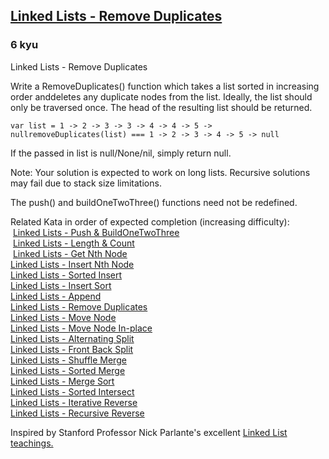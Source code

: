 <h2><a href=https://www.codewars.com/kata/55d9f257d60c5fd98d00001b/train/python target="_blank">Linked Lists - Remove Duplicates</a></h2><h3>6 kyu</h3><p>Linked Lists - Remove Duplicates</p><p>Write a RemoveDuplicates() function which takes a list sorted in increasing order anddeletes any duplicate nodes from the list. Ideally, the list should only be traversed once. The head of the resulting list should be returned.</p><pre><code class="language-javascript"><span class="cm-keyword">var</span> <span class="cm-def">list</span> <span class="cm-operator">=</span> <span class="cm-number">1</span> <span class="cm-operator">-</span><span class="cm-operator">&gt;</span> <span class="cm-number">2</span> <span class="cm-operator">-</span><span class="cm-operator">&gt;</span> <span class="cm-number">3</span> <span class="cm-operator">-</span><span class="cm-operator">&gt;</span> <span class="cm-number">3</span> <span class="cm-operator">-</span><span class="cm-operator">&gt;</span> <span class="cm-number">4</span> <span class="cm-operator">-</span><span class="cm-operator">&gt;</span> <span class="cm-number">4</span> <span class="cm-operator">-</span><span class="cm-operator">&gt;</span> <span class="cm-number">5</span> <span class="cm-operator">-</span><span class="cm-operator">&gt;</span> <span class="cm-atom">null</span><span class="cm-variable">removeDuplicates</span>(<span class="cm-variable">list</span>) <span class="cm-operator">===</span> <span class="cm-number">1</span> <span class="cm-operator">-</span><span class="cm-operator">&gt;</span> <span class="cm-number">2</span> <span class="cm-operator">-</span><span class="cm-operator">&gt;</span> <span class="cm-number">3</span> <span class="cm-operator">-</span><span class="cm-operator">&gt;</span> <span class="cm-number">4</span> <span class="cm-operator">-</span><span class="cm-operator">&gt;</span> <span class="cm-number">5</span> <span class="cm-operator">-</span><span class="cm-operator">&gt;</span> <span class="cm-atom">null</span></code></pre><p>If the passed in list is null/None/nil, simply return null.</p><p>Note: Your solution is expected to work on long lists. Recursive solutions may fail due to stack size limitations.</p><p>The push() and buildOneTwoThree() functions need not be redefined.</p><p>Related Kata in order of expected completion (increasing difficulty):<br>&nbsp;<a href="http://www.codewars.com/kata/linked-lists-push-and-buildonetwothree" data-turbolinks="false" target="_blank">Linked Lists - Push &amp; BuildOneTwoThree</a><br>&nbsp;<a href="http://www.codewars.com/kata/linked-lists-length-and-count" data-turbolinks="false" target="_blank">Linked Lists - Length &amp; Count</a><br>&nbsp;<a href="http://www.codewars.com/kata/linked-lists-get-nth-node" data-turbolinks="false" target="_blank">Linked Lists - Get Nth Node</a><br><a href="http://www.codewars.com/kata/linked-lists-insert-nth-node" data-turbolinks="false" target="_blank">Linked Lists - Insert Nth Node</a><br><a href="http://www.codewars.com/kata/linked-lists-sorted-insert" data-turbolinks="false" target="_blank">Linked Lists - Sorted Insert</a><br><a href="http://www.codewars.com/kata/linked-lists-insert-sort" data-turbolinks="false" target="_blank">Linked Lists - Insert Sort</a><br><a href="http://www.codewars.com/kata/linked-lists-append" data-turbolinks="false" target="_blank">Linked Lists - Append</a><br><a href="http://www.codewars.com/kata/linked-lists-remove-duplicates" data-turbolinks="false" target="_blank">Linked Lists - Remove Duplicates</a><br><a href="http://www.codewars.com/kata/linked-lists-move-node" data-turbolinks="false" target="_blank">Linked Lists - Move Node</a><br><a href="http://www.codewars.com/kata/linked-lists-move-node-in-place" data-turbolinks="false" target="_blank">Linked Lists - Move Node In-place</a><br><a href="http://www.codewars.com/kata/linked-lists-alternating-split" data-turbolinks="false" target="_blank">Linked Lists - Alternating Split</a><br><a href="http://www.codewars.com/kata/linked-lists-front-back-split" data-turbolinks="false" target="_blank">Linked Lists - Front Back Split</a><br><a href="http://www.codewars.com/kata/linked-lists-shuffle-merge" data-turbolinks="false" target="_blank">Linked Lists - Shuffle Merge</a><br><a href="http://www.codewars.com/kata/linked-lists-sorted-merge" data-turbolinks="false" target="_blank">Linked Lists - Sorted Merge</a><br><a href="http://www.codewars.com/kata/linked-lists-merge-sort" data-turbolinks="false" target="_blank">Linked Lists - Merge Sort</a><br><a href="http://www.codewars.com/kata/linked-lists-sorted-intersect" data-turbolinks="false" target="_blank">Linked Lists - Sorted Intersect</a><br><a href="http://www.codewars.com/kata/linked-lists-iterative-reverse" data-turbolinks="false" target="_blank">Linked Lists - Iterative Reverse</a><br><a href="http://www.codewars.com/kata/linked-lists-recursive-reverse" data-turbolinks="false" target="_blank">Linked Lists - Recursive Reverse</a><br></p><p>Inspired by Stanford Professor Nick Parlante's excellent <a href="http://cslibrary.stanford.edu/103/LinkedListBasics.pdf" data-turbolinks="false" target="_blank">Linked List teachings.</a></p>